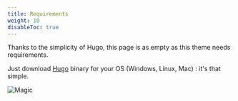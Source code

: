 ```yaml
---
title: Requirements
weight: 10
disableToc: true
---
```


Thanks to the simplicity of Hugo, this page is as empty as this theme needs requirements.

Just download [Hugo](https://gohugo.io/getting-started/installing/) binary for your OS (Windows, Linux, Mac) : it's that simple.

![Magic](/basics/requirements/images/magic.gif?classes=shadow)
